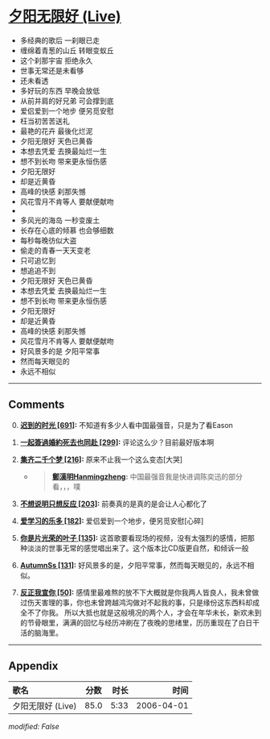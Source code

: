 # [夕阳无限好 (Live)](https://music.163.com/song?id=65893)

* 多经典的歌后 一刹眼已走
* 缠绵着青葱的山丘 转眼变蚁丘
* 这个刹那宇宙 拒绝永久
* 世事无常还是未看够
* 还未看透
* 多好玩的东西 早晚会放低
* 从前并肩的好兄弟 可会撑到底
* 爱侣爱到一个地步 便另觅安慰
* 枉当初苦苦送礼
* 最艳的花卉 最後化烂泥
* 夕阳无限好 天色已黄昏
* 本想去凭爱 去换最灿烂一生
* 想不到长吻 带来更永恒伤感
* 夕阳无限好
* 却是近黄昏
* 高峰的快感 刹那失憾
* 风花雪月不肯等人 要献便献吻
* 
* 多风光的海岛 一秒变废土
* 长存在心底的倾慕 也会够细数
* 每秒每晚彷似大盗
* 偷走的青春一天天变老
* 只可追忆到
* 想追追不到
* 夕阳无限好 天色已黄昏
* 本想去凭爱 去换最灿烂一生
* 想不到长吻 带来更永恒伤感
* 夕阳无限好
* 却是近黄昏
* 高峰的快感 刹那失憾
* 风花雪月不肯等人 要献便献吻
* 好风景多的是 夕阳平常事
* 然而每天眼见的
* 永远不相似


---

## Comments
0. **[迟到的时光 \[691\]](https://music.163.com/#/user/home?id=395584):** 不知道有多少人看中国最强音，只是为了看Eason

1. **[一起簽過婚約死去也同赴 \[299\]](https://music.163.com/#/user/home?id=11936658):** 评论这么少？目前最好版本啊

2. **[集齐二千个梦 \[216\]](https://music.163.com/#/user/home?id=68264066):** 原来不止我一个这么变态[大哭]
	* > **[鄭漢明Hanmingzheng](https://music.163.com/#/user/home?id=17557372):** 中国最强音我是快进调陈奕迅的部分看，，，噗

3. **[不想说明只想反应 \[203\]](https://music.163.com/#/user/home?id=34553351):** 前奏真的是真的是会让人心都化了

4. **[爱学习的乐多 \[182\]](https://music.163.com/#/user/home?id=111126819):** 爱侣爱到一个地步，便另觅安慰[心碎]

5. **[你是片光荣的叶子 \[135\]](https://music.163.com/#/user/home?id=46886540):** 这首歌要看现场的视频，没有太强烈的感情，把那种淡淡的世事无常的感觉唱出来了。这个版本比CD版更自然，和倾诉一般

6. **[AutumnSs \[131\]](https://music.163.com/#/user/home?id=133187311):** 好风景多的是，夕阳平常事，然而每天眼见的，永远不相似。

7. **[反正我宣你 \[50\]](https://music.163.com/#/user/home?id=287546878):** 感情里最难熬的放不下大概就是你我两人皆良人，我未曾做过伤天害理的事，你也未曾跨越鸿沟做对不起我的事，只是缘份这东西料却成全不了你我。  所以大抵也就是这般境况的两个人，才会在年华未长，新欢未到的节骨眼里，满满的回忆与经历冲刷在了夜晚的思绪里，历历重现在了白日干活的脑海里。



---

## Appendix

|歌名|分数|时长|时间|
|:---|:---:|---:|---:|
|夕阳无限好 (Live)|85.0|5:33|2006-04-01

*modified: False*